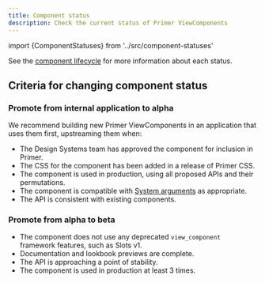 ```yaml
---
title: Component status
description: Check the current status of Primer ViewComponents
---
```


import {ComponentStatuses} from '../src/component-statuses'

See the [component lifecycle](https://primer.style/contribute/component-lifecycle) for more information about each status.

<ComponentStatuses />

## Criteria for changing component status

### Promote from internal application to alpha

We recommend building new Primer ViewComponents in an application that uses them first, upstreaming them when:

- The Design Systems team has approved the component for inclusion in Primer.
- The CSS for the component has been added in a release of Primer CSS.
- The component is used in production, using all proposed APIs and their permutations.
- The component is compatible with [System arguments](/system-arguments) as appropriate.
- The API is consistent with existing components.

### Promote from alpha to beta

- The component does not use any deprecated `view_component` framework features, such as Slots v1.
- Documentation and lookbook previews are complete.
- The API is approaching a point of stability.
- The component is used in production at least 3 times.
